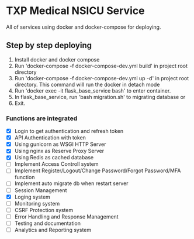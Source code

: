 # TXP Medical NSICU Service
All of services using docker and docker-compose for deploying.

## Step by step deploying
1. Install docker and docker compose
2. Run 'docker-compose -f docker-compose-dev.yml build' in project root directory
3. Run 'docker-compose -f docker-compose-dev.yml up -d' in project root directory. This command will run the docker in detach mode
4. Run 'docker exec -it flask_base_service bash' to enter container.
5. In flask_base_service, run 'bash migration.sh' to migrating database or
8. Exit.

### Functions are integrated
- [x] Login to get authentication and refresh token
- [x] API Authentication with token
- [x] Using gunicorn as WSGI HTTP Server
- [x] Using nginx as Reserve Proxy Server
- [x] Using Redis as cached database
- [ ] Implement Access Controll system
- [ ] Implement Register/Logout/Change Password/Forgot Password/MFA function
- [ ] Implement auto migrate db when restart server
- [ ] Session Management
- [x] Loging system
- [ ] Monitoring system
- [ ] CSRF Protection system
- [ ] Error Handling and Response Management
- [ ] Testing and documentation
- [ ] Analytics and Reporting system